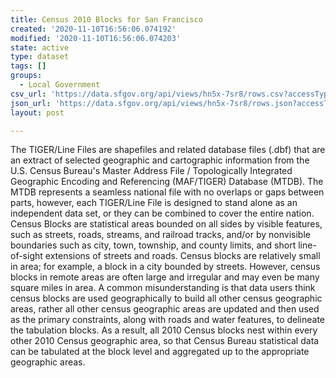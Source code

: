 ```yaml
---
title: Census 2010 Blocks for San Francisco
created: '2020-11-10T16:56:06.074192'
modified: '2020-11-10T16:56:06.074203'
state: active
type: dataset
tags: []
groups:
  - Local Government
csv_url: 'https://data.sfgov.org/api/views/hn5x-7sr8/rows.csv?accessType=DOWNLOAD'
json_url: 'https://data.sfgov.org/api/views/hn5x-7sr8/rows.json?accessType=DOWNLOAD'
layout: post

---
```

The TIGER/Line Files are shapefiles and related database files (.dbf) that are an extract of selected geographic and cartographic information from the U.S. Census Bureau's Master Address File / Topologically Integrated Geographic Encoding and Referencing (MAF/TIGER) Database (MTDB). The MTDB represents a seamless national file with no overlaps or gaps between parts, however, each TIGER/Line File is designed to stand alone as an independent data set, or they can be combined to cover the entire nation. Census Blocks are statistical areas bounded on all sides by visible features, such as streets, roads, streams, and railroad tracks, and/or by nonvisible boundaries such as city, town, township, and county limits, and short line-of-sight extensions of streets and roads. Census blocks are relatively small in area; for example, a block in a city bounded by streets. However, census blocks in remote areas are often large and irregular and may even be many square miles in area. A common misunderstanding is that data users think census blocks are used geographically to build all other census geographic areas, rather all other census geographic areas are updated and then used as the primary constraints, along with roads and water features, to delineate the tabulation blocks. As a result, all 2010 Census blocks nest within every other 2010 Census geographic area, so that Census Bureau statistical data can be tabulated at the block level and aggregated up to the appropriate geographic areas.
